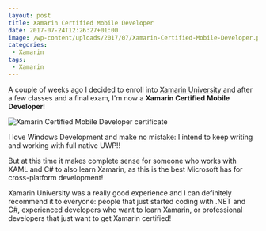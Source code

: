 ```yaml
---
layout: post
title: Xamarin Certified Mobile Developer
date: 2017-07-24T12:26:27+01:00
image: /wp-content/uploads/2017/07/Xamarin-Certified-Mobile-Developer.png
categories:
 - Xamarin
tags:
 - Xamarin
---
```

A couple of weeks ago I decided to enroll into [Xamarin University](https://university.xamarin.com/) and after a few classes and a final exam, I'm now a **Xamarin Certified Mobile Developer**!

![Xamarin Certified Mobile Developer certificate](https://www.pedrolamas.com/wp-content/uploads/2017/07/Xamarin-Certified-Mobile-Developer-certificate.png)

I love Windows Development and make no mistake: I intend to keep writing and working with full native UWP!!

But at this time it makes complete sense for someone who works with XAML and C# to also learn Xamarin, as this is the best Microsoft has for cross-platform development!

Xamarin University was a really good experience and I can definitely recommend it to everyone: people that just started coding with .NET and C#, experienced developers who want to learn Xamarin, or professional developers that just want to get Xamarin certified!